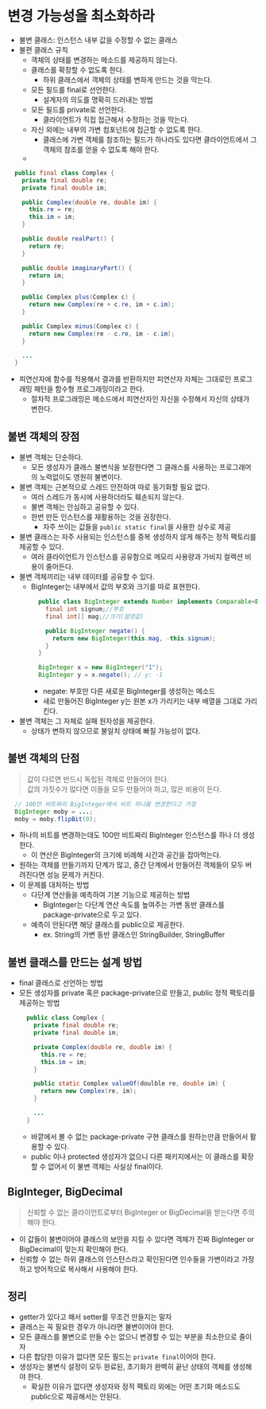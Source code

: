 # 변경 가능성을 최소화하라
- 불변 클래스: 인스턴스 내부 값을 수정할 수 없는 클래스
- 불편 클래스 규칙
  - 객체의 상태를 변경하는 메소드를 제공하지 않는다.
  - 클래스를 확장할 수 없도록 한다.
    - 하위 클래스에서 객체의 상태를 변하게 만드는 것을 막는다.
  - 모든 필드를 final로 선언한다.
    - 설계자의 의도를 명확히 드러내는 방법
  - 모든 필드를 private로 선언한다.
    - 클라이언트가 직접 접근해서 수정하는 것을 막는다.
  - 자신 외에는 내부의 가변 컴포넌트에 접근할 수 없도록 한다.
    - 클래스에 가변 객체를 참조하는 필드가 하나라도 있다면 클라이언트에서 그 객체의 참조를 얻을 수 없도록 해야 한다.
  - 
```java
  public final class Complex {
    private final double re;
    private final double im;

    public Complex(double re, double im) {
      this.re = re;
      this.im = im;
    }

    public double realPart() {
      return re;
    }

    public double imaginaryPart() {
      return im;
    }

    public Complex plus(Complex c) {
      return new Complex(re + c.re, im + c.im);
    }

    public Complex minus(Complex c) {
      return new Complex(re - c.re, im - c.im);
    }

    ...
  }
```
- 피연산자에 함수를 적용해서 결과를 반환하지만 피연산자 자체는 그대로인 프로그래밍 패턴을 함수형 프로그래밍이라고 한다.
  - 절차적 프로그래밍은 메소드에서 피연산자인 자신을 수정해서 자신의 상태가 변한다.

## 불변 객체의 장점
- 불변 객체는 단순하다.
  - 모든 생성자가 클래스 불변식을 보장한다면 그 클래스를 사용하는 프로그래머의 노력없이도 영원히 불변이다.
- 불변 객체는 근본적으로 스레드 안전하여 따로 동기화할 필요 없다.
  - 여러 스레드가 동시에 사용하더라도 훼손되지 않는다.
  - 불변 객체는 안심하고 공유할 수 있다.
  - 한번 만든 인스턴스를 재활용하는 것을 권장한다.
    - 자주 쓰이는 값들을 `public static final`을 사용한 상수로 제공
- 불변 클래스는 자주 사용되는 인스턴스를 중복 생성하지 않게 해주는 정적 팩토리를 제공할 수 있다.
  - 여러 클라이언트가 인스턴스를 공유함으로 메모리 사용량과 가비지 컬렉션 비용이 줄어든다.
- 불변 객체끼리는 내부 데이터를 공유할 수 있다.
  - BigInteger는 내부에서 값의 부호와 크기를 따로 표현한다.
    ```java
      public class BigInteger extends Number implements Comparable<BigInteger> {
        final int signum;//부호
        final int[] mag;//크기(절댓값)

        public BigInteger negate() {
          return new BigInteger(this.mag, -this.signum);
        }
      }

      BigInteger x = new BigInteger("1");
      BigInteger y = x.negate(); // y: -1
    ```
    - negate: 부호만 다른 새로운 BigInteger를 생성하는 메소드
    - 새로 만들어진 BigInteger y는 원본 x가 가리키는 내부 배열을 그대로 가리킨다.
- 불변 객체는 그 자체로 실패 원자성을 제공한다.
  - 상태가 변하지 않으므로 불일치 상태에 빠질 가능성이 없다.

## 불변 객체의 단점
> 값이 다르면 반드시 독립된 객체로 만들어야 한다.<br/>
값의 가짓수가 많다면 이들을 모두 만들어야 하고, 많은 비용이 든다.

```java
  // 100만 비트짜리 BigInteger에서 비트 하나를 변경한다고 가정
  BigInteger moby = ...;
  moby = moby.flipBit(0);
```
- 하나의 비트를 변경하는데도 100만 비트짜리 BigInteger 인스턴스를 하나 더 생성한다.
  - 이 연산은 BigInteger의 크기에 비례해 시간과 공간을 잡아먹는다.
- 원하는 객체를 만들기까지 단계가 많고, 중간 단계에서 만들어진 객체들이 모두 버려진다면 성능 문제가 커진다.
- 이 문제를 대처하는 방법
  - 다단계 연산들을 예측하여 기본 기능으로 제공하는 방법
    - BigInteger는 다단계 연산 속도를 높여주는 가변 동반 클래스를 package-private으로 두고 있다.
  - 예측이 안된다면 해당 클래스를 public으로 제공한다.
    - ex. String의 가변 동반 클래스인 StringBuilder, StringBuffer

## 불변 클래스를 만드는 설계 방법
- final 클래스로 선언하는 방법
- 모든 생성자를 private 혹은 package-private으로 만들고, public 정적 팩토리를 제공하는 방법
  ```java
    public class Complex {
      private final double re;
      private final double im;

      private Complex(double re, double im) {
        this.re = re;
        this.im = im;
      }

      public static Complex valueOf(doulble re, double im) {
        return new Complex(re, im);
      }

      ...
    }
  ```
  - 바깥에서 볼 수 없는 package-private 구현 클래스를 원하는만큼 만들어서 활용할 수 있다.
  - public 이나 protected 생성자가 없으니 다른 패키지에서는 이 클래스를 확장할 수 없어서 이 불변 객체는 사실상 final이다.

## BigInteger, BigDecimal
> 신뢰할 수 없는 클라이언트로부터 BigInteger or BigDecimal을 받는다면 주의해야 한다.

- 이 값들이 불변이어야 클래스의 보안을 지킬 수 있다면 객체가 진짜 BigInteger or BigDecimal이 맞는지 확인해야 한다.
- 신뢰할 수 없는 하위 클래스의 인스턴스라고 확인된다면 인수들을 가변이라고 가정하고 방어적으로 복사해서 사용해야 한다.

## 정리
- getter가 있다고 해서 setter를 무조건 만들지는 말자
- 클래스는 꼭 필요한 경우가 아니라면 불변이어야 한다.
- 모든 클래스를 불변으로 만들 수는 없으니 변경할 수 있는 부분을 최소한으로 줄이자
- 다른 합당한 이유가 없다면 모든 필드는 `private final`이어야 한다.
- 생성자는 불변식 설정이 모두 완료된, 초기화가 완벽히 끝난 상태의 객체를 생성해야 한다.
  - 확실한 이유가 없다면 생성자와 정적 팩토리 외에는 어떤 초기화 메소드도 public으로 제공해서는 안된다.
